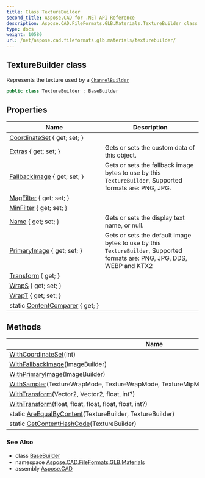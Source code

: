 ```yaml
---
title: Class TextureBuilder
second_title: Aspose.CAD for .NET API Reference
description: Aspose.CAD.FileFormats.GLB.Materials.TextureBuilder class. Represents the texture used by a ChannelBuilder
type: docs
weight: 10580
url: /net/aspose.cad.fileformats.glb.materials/texturebuilder/
---
```

## TextureBuilder class

Represents the texture used by a [`ChannelBuilder`](../channelbuilder/)

```csharp
public class TextureBuilder : BaseBuilder
```

## Properties

| Name | Description |
| --- | --- |
| [CoordinateSet](../../aspose.cad.fileformats.glb.materials/texturebuilder/coordinateset/) { get; set; } |  |
| [Extras](../../aspose.cad.fileformats.glb.geometry/basebuilder/extras/) { get; set; } | Gets or sets the custom data of this object. |
| [FallbackImage](../../aspose.cad.fileformats.glb.materials/texturebuilder/fallbackimage/) { get; set; } | Gets or sets the fallback image bytes to use by this `TextureBuilder`, Supported formats are: PNG, JPG. |
| [MagFilter](../../aspose.cad.fileformats.glb.materials/texturebuilder/magfilter/) { get; set; } |  |
| [MinFilter](../../aspose.cad.fileformats.glb.materials/texturebuilder/minfilter/) { get; set; } |  |
| [Name](../../aspose.cad.fileformats.glb.geometry/basebuilder/name/) { get; set; } | Gets or sets the display text name, or null. |
| [PrimaryImage](../../aspose.cad.fileformats.glb.materials/texturebuilder/primaryimage/) { get; set; } | Gets or sets the default image bytes to use by this `TextureBuilder`, Supported formats are: PNG, JPG, DDS, WEBP and KTX2 |
| [Transform](../../aspose.cad.fileformats.glb.materials/texturebuilder/transform/) { get; } |  |
| [WrapS](../../aspose.cad.fileformats.glb.materials/texturebuilder/wraps/) { get; set; } |  |
| [WrapT](../../aspose.cad.fileformats.glb.materials/texturebuilder/wrapt/) { get; set; } |  |
| static [ContentComparer](../../aspose.cad.fileformats.glb.materials/texturebuilder/contentcomparer/) { get; } |  |

## Methods

| Name | Description |
| --- | --- |
| [WithCoordinateSet](../../aspose.cad.fileformats.glb.materials/texturebuilder/withcoordinateset/)(int) |  |
| [WithFallbackImage](../../aspose.cad.fileformats.glb.materials/texturebuilder/withfallbackimage/)(ImageBuilder) |  |
| [WithPrimaryImage](../../aspose.cad.fileformats.glb.materials/texturebuilder/withprimaryimage/)(ImageBuilder) |  |
| [WithSampler](../../aspose.cad.fileformats.glb.materials/texturebuilder/withsampler/)(TextureWrapMode, TextureWrapMode, TextureMipMapFilter, TextureInterpolationFilter) |  |
| [WithTransform](../../aspose.cad.fileformats.glb.materials/texturebuilder/withtransform/#withtransform_1)(Vector2, Vector2, float, int?) |  |
| [WithTransform](../../aspose.cad.fileformats.glb.materials/texturebuilder/withtransform/#withtransform)(float, float, float, float, float, int?) |  |
| static [AreEqualByContent](../../aspose.cad.fileformats.glb.materials/texturebuilder/areequalbycontent/)(TextureBuilder, TextureBuilder) |  |
| static [GetContentHashCode](../../aspose.cad.fileformats.glb.materials/texturebuilder/getcontenthashcode/)(TextureBuilder) |  |

### See Also

* class [BaseBuilder](../../aspose.cad.fileformats.glb.geometry/basebuilder/)
* namespace [Aspose.CAD.FileFormats.GLB.Materials](../../aspose.cad.fileformats.glb.materials/)
* assembly [Aspose.CAD](../../)



